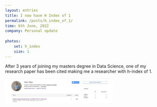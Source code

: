 ```yaml
---
layout: entries
title: I now have H Index of 1
permalink: /posts/h_index_of_1/
time: 6th June, 2022
company: Personal update

photos:
    set: h_index
    size: 1
---
```


After 3 years of joining my masters degree in Data Science, one of my research paper has been cited making me a researcher with h-index of 1.

<img src="/assets/photos/h_index-1.jpg" title="Google Scholar showing citation count for the paper and H-index for Htun Teza profile" alt="Google Scholar showing citation count for the paper and H-index for Htun Teza profile" style="height: 70%; width: 70%; object-fit: contain"/>